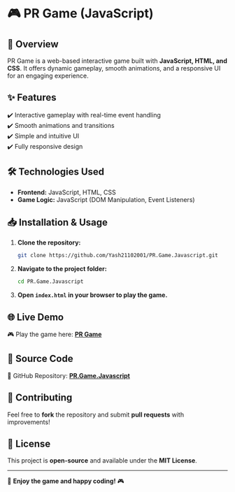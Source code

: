# 🎮 PR Game (JavaScript)  

## 🚀 Overview  
PR Game is a web-based interactive game built with **JavaScript, HTML, and CSS**. It offers dynamic gameplay, smooth animations, and a responsive UI for an engaging experience.  

## ✨ Features  
✔️ Interactive gameplay with real-time event handling  
✔️ Smooth animations and transitions  
✔️ Simple and intuitive UI  
✔️ Fully responsive design  

## 🛠️ Technologies Used  
- **Frontend:** JavaScript, HTML, CSS  
- **Game Logic:** JavaScript (DOM Manipulation, Event Listeners)  

## 📥 Installation & Usage  

1. **Clone the repository:**  
   ```bash
   git clone https://github.com/Yash21102001/PR.Game.Javascript.git
   ```
2. **Navigate to the project folder:**  
   ```bash
   cd PR.Game.Javascript
   ```
3. **Open `index.html` in your browser to play the game.**  

## 🌐 Live Demo  
🎮 Play the game here: [**PR Game**](https://yash21102001.github.io/PR.Game.Javascript)  

## 📂 Source Code  
🔗 GitHub Repository: [**PR.Game.Javascript**](https://github.com/Yash21102001/PR.Game.Javascript)  

## 🤝 Contributing  
Feel free to **fork** the repository and submit **pull requests** with improvements!  

## 📜 License  
This project is **open-source** and available under the **MIT License**.  

---

🚀 **Enjoy the game and happy coding!** 🎮  
